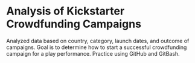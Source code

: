 # Analysis of Kickstarter Crowdfunding Campaigns
Analyzed data based on country, category, launch dates, and outcome of campaigns. 
Goal is to determine how to start a successful crowdfunding campaign for a play performance.
Practice using GitHub and GitBash.
